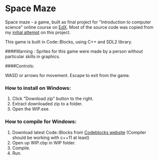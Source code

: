 Space Maze
=======
Space maze - a game, built as final project for "Introduction to computer science" online course on [EdX](https://www.edx.org/course/introduction-computer-science-harvardx-cs50x). Most of the source code was copied from my [initial attempt](https://github.com/Friteee/S.H.A.P.E.) on this project.

This game is built in Code::Blocks, using C++ and SDL2 library.

####Warning : Sprites for this game were made by a person without particular skills in graphics.

####Controls:

WASD or arrows for movement.
Escape to exit from the game.

### How to install on Windows:

1. Click "Download zip" button to the right.
2. Extract downloaded zip to a folder.
3. Open the WIP.exe.

### How to compile for Windows:

1. Download latest Code::Blocks from [Codeblocks website](http://www.codeblocks.org/downloads) (Compiler should be working with c++11 at least)
2. Open up WIP.cbp in WIP folder.
3. Compile.
4. Run.